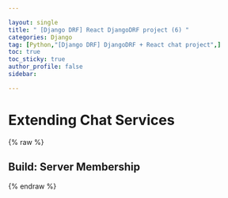 ```yaml
---

layout: single
title: " [Django DRF] React DjangoDRF project (6) "
categories: Django
tag: [Python,"[Django DRF] DjangoDRF + React chat project",]
toc: true
toc_sticky: true
author_profile: false
sidebar:

---
```


# Extending Chat Services
{% raw %}

## Build: Server Membership

{% endraw %}